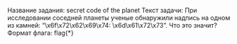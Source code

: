Название задания: secret code of the planet
Текст задачи:
При исследовании соседней планеты ученые обнаружили надпись на одном из камней: “\x6f\x72\x62\x69\x74: \x6d\x61\x72\x73”. Что это значит?
Формат флага: flag{*}


